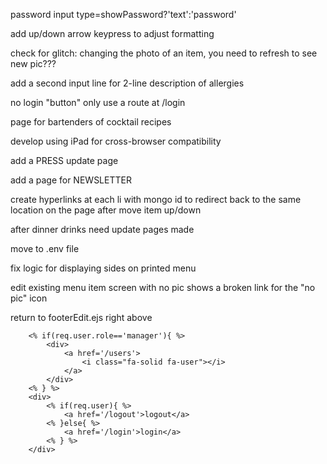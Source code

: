 
password input
type=showPassword?'text':'password'

add up/down arrow keypress to adjust formatting

check for glitch:
changing the photo of an item,
you need to refresh to see new pic???

add a second input line for 2-line description of allergies

no login "button"
only use a route at /login

page for bartenders of cocktail recipes

develop using iPad for cross-browser compatibility

add a PRESS update page

add a page for NEWSLETTER

create hyperlinks at each li with mongo id
to redirect back to the same location on the page
after move item up/down

after dinner drinks need update pages made

move to .env file

fix logic for displaying sides on printed menu

edit existing menu item screen with no pic
shows a broken link for the "no pic" icon

return to footerEdit.ejs 
right above </footer>

        <% if(req.user.role=='manager'){ %>
            <div>
                <a href='/users'>
                    <i class="fa-solid fa-user"></i>
                </a>
            </div>
        <% } %>
        <div>
            <% if(req.user){ %>
                <a href='/logout'>logout</a>
            <% }else{ %>
                <a href='/login'>login</a>
            <% } %>
        </div>
